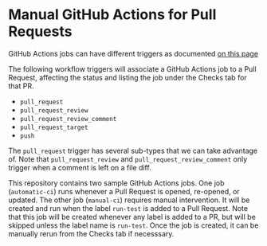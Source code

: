 # Manual GitHub Actions for Pull Requests

GitHub Actions jobs can have different triggers as documented [on this page](https://docs.github.com/en/actions/using-workflows/events-that-trigger-workflows)


The following workflow triggers will associate a GitHub Actions job to a Pull Request, affecting the status and listing the job under the Checks tab for that PR.
- `pull_request`
- `pull_request_review`
- `pull_request_review_comment`
- `pull_request_target`
- `push`

The `pull_request` trigger has several sub-types that we can take advantage of. Note that `pull_request_review` and `pull_request_review_comment` only trigger when a comment is left on a file diff.

This repository contains two sample GitHub Actions jobs. One job (`automatic-ci`) runs whenever a Pull Request is opened, re-opened, or updated. The other job (`manual-ci`) requires manual intervention. It will be created and run when the label `run-test` is added to a Pull Request. Note that this job will be created whenever any label is added to a PR, but will be skipped unless the label name is `run-test`. Once the job is created, it can be manually rerun from the Checks tab if necesssary.
